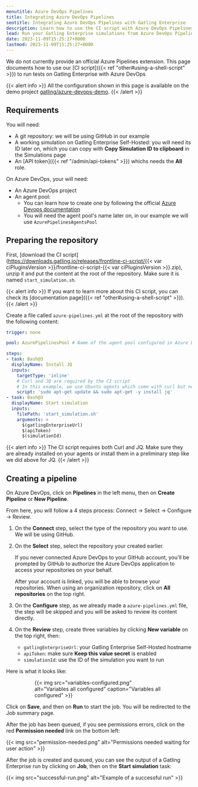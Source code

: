 ```yaml
---
menutitle: Azure DevOps Pipelines
title: Integrating Azure DevOps Pipelines
seotitle: Integrating Azure DevOps Pipelines with Gatling Enterprise
description: Learn how to use the CI script with Azure DevOps Pipelines to run your simulations.
lead: Run your Gatling Enterprise simulations from Azure DevOps Pipelines.
date: 2023-11-09T15:25:27+0000
lastmod: 2023-11-09T15:25:27+0000
---
```


We do not currently provide an official Azure Pipelines extension.
This page documents how to use our [CI script]({{< ref "other#using-a-shell-script" >}}) to run tests on Gatling
Enterprise with Azure DevOps

{{< alert info >}}
All the configuration shown in this page is available on the demo project [gatling/azure-devops-demo](https://github.com/gatling/azure-devops-demo).
{{< /alert >}}

## Requirements

You will need:

- A git repository: we will be using GitHub in our example
- A working simulation on Gatling Enterprise Self-Hosted:
  you will need its ID later on, which you can copy with **Copy Simulation ID to clipboard** in the Simulations page
- An [API token]({{< ref "/admin/api-tokens" >}}) whichs needs the **All** role.

On Azure DevOps, your will need:

- An Azure DevOps project
- An agent pool:
  - You can learn how to create one by following the official [Azure Devops documentation](https://learn.microsoft.com/en-us/azure/devops/pipelines/agents/agents)
  - You will need the agent pool's name later on, in our example we will use `AzurePipelinesAgentsPool`

## Preparing the repository

First, [download the CI script](https://downloads.gatling.io/releases/frontline-ci-script/{{< var ciPluginsVersion >}}/frontline-ci-script-{{< var ciPluginsVersion >}}.zip), unzip it and put the content at the root of the repository. Make sure it is named `start_simulation.sh`.

{{< alert info >}}
If you want to learn more about this CI script, you can check its [documentation page]({{< ref "other#using-a-shell-script" >}}).
{{< /alert >}}

Create a file called `azure-pipelines.yml` at the root of the repository with the following content:

```yaml
trigger: none

pool: AzurePipelinesPool # Name of the agent pool configured in Azure DevOps

steps:
- task: Bash@3
  displayName: Install JQ
  inputs:
    targetType: 'inline'
    # Curl and JQ are required by the CI script
    # In this example, we use Ubuntu agents which come with curl but not jq
    script: 'sudo apt-get update && sudo apt-get -y install jq'
- task: Bash@3
  displayName: Start simulation
  inputs:
    filePath: 'start_simulation.sh'
    arguments: >
      $(gatlingEnterpriseUrl)
      $(apiToken)
      $(simulationId)
```

{{< alert info >}}
The CI script requires both Curl and JQ.
Make sure they are already installed on your agents or install them in a preliminary step like we did above for JQ.
{{< /alert >}}

## Creating a pipeline

On Azure DevOps, click on **Pipelines** in the left menu, then on **Create Pipeline** or **New Pipeline**.

From here, you will follow a 4 steps process: Connect -> Select -> Configure -> Review.

1. On the **Connect** step, select the type of the repository you want to use. We will be using GitHub.
2. On the **Select** step, select the repository your created earlier.

    If you never connected Azure DevOps to your GitHub account, you'll be prompted by GitHub to authorize the Azure DevOps application to access your repositories on your behalf.

    After your account is linked, you will be able to browse your repositories. When using an organization repository, click on **All repositories** on the top right.

3. On the **Configure** step, as we already made a `azure-pipelines.yml` file, the step will be skipped and you will be asked to review its content directly.

4. On the **Review** step, create three variables by clicking **New variable** on the top right, then:

    - `gatlingEnterpriseUrl`: your Gatling Enterprise Self-Hosted hostname
    - `apiToken`: make sure **Keep this value secret** is enabled
    - `simulationId`: use the ID of the simulation you want to run

Here is what it looks like:

<div style="margin: 0 auto; max-width: 350px">
{{< img src="variables-configured.png" alt="Variables all configured" caption="Variables all configured" >}}
</div>

Click on **Save**, and then on **Run** to start the job. You will be redirected to the Job summary page.

After the job has been queued, if you see permissions errors, click on the red **Permission needed** link on the bottom left:

{{< img src="permission-needed.png" alt="Permissions needed waiting for user action" >}}

After the job is created and queued, you can see the output of a Gatling Enterprise run by clicking on **Job**, 
then on the **Start simulation** task:

{{< img src="successful-run.png" alt="Example of a successful run" >}}
